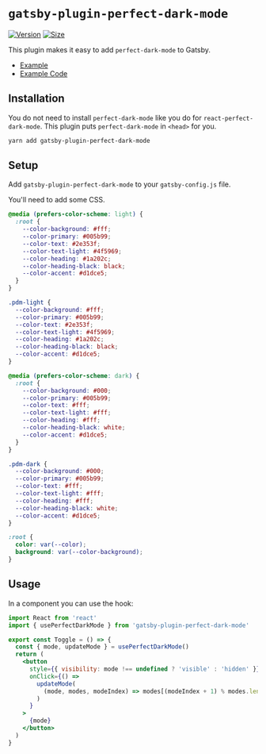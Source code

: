 # `gatsby-plugin-perfect-dark-mode`

[![Version][version-badge]][package]
[![Size][size-badge]][size]

[package]: https://www.npmjs.com/package/gatsby-plugin-perfect-dark-mode
[version-badge]: https://img.shields.io/npm/v/gatsby-plugin-perfect-dark-mode.svg
[size]: https://bundlephobia.com/result?p=gatsby-plugin-perfect-dark-mode
[size-badge]: https://img.shields.io/bundlephobia/minzip/gatsby-plugin-perfect-dark-mode?label=size

This plugin makes it easy to add `perfect-dark-mode` to Gatsby.

- [Example](https://perfect-dark-mode-gatsby.netlify.app/)
- [Example Code](https://github.com/DylanVann/perfect-dark-mode/tree/main/examples/gatsby-starter-blog)

## Installation

You do not need to install `perfect-dark-mode` like you do for `react-perfect-dark-mode`.
This plugin puts `perfect-dark-mode` in `<head>` for you.

```bash
yarn add gatsby-plugin-perfect-dark-mode
```

## Setup

Add `gatsby-plugin-perfect-dark-mode` to your `gatsby-config.js` file.

You'll need to add some CSS.

```css
@media (prefers-color-scheme: light) {
  :root {
    --color-background: #fff;
    --color-primary: #005b99;
    --color-text: #2e353f;
    --color-text-light: #4f5969;
    --color-heading: #1a202c;
    --color-heading-black: black;
    --color-accent: #d1dce5;
  }
}

.pdm-light {
  --color-background: #fff;
  --color-primary: #005b99;
  --color-text: #2e353f;
  --color-text-light: #4f5969;
  --color-heading: #1a202c;
  --color-heading-black: black;
  --color-accent: #d1dce5;
}

@media (prefers-color-scheme: dark) {
  :root {
    --color-background: #000;
    --color-primary: #005b99;
    --color-text: #fff;
    --color-text-light: #fff;
    --color-heading: #fff;
    --color-heading-black: white;
    --color-accent: #d1dce5;
  }
}

.pdm-dark {
  --color-background: #000;
  --color-primary: #005b99;
  --color-text: #fff;
  --color-text-light: #fff;
  --color-heading: #fff;
  --color-heading-black: white;
  --color-accent: #d1dce5;
}

:root {
  color: var(--color);
  background: var(--color-background);
}
```

## Usage

In a component you can use the hook:

```jsx
import React from 'react'
import { usePerfectDarkMode } from 'gatsby-plugin-perfect-dark-mode'

export const Toggle = () => {
  const { mode, updateMode } = usePerfectDarkMode()
  return (
    <button
      style={{ visibility: mode !== undefined ? 'visible' : 'hidden' }}
      onClick={() =>
        updateMode(
          (mode, modes, modeIndex) => modes[(modeIndex + 1) % modes.length],
        )
      }
    >
      {mode}
    </button>
  )
}
```
